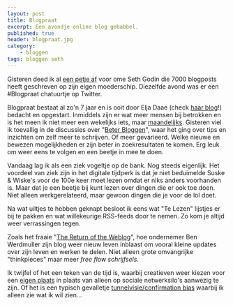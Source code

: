 ```yaml
---
layout: post
title: Blogpraat
excerpt: Een avondje online blog gebabbel. 
published: true
header: blogpraat.jpg
category: 
    - bloggen
tags: bloggen seth
---
```

Gisteren deed ik al [een petje af][1] voor ome Seth Godin die 7000 blogposts heeft geschreven op zijn eigen moederschip. Diezelfde avond was er een #Blogpraat chatuurtje op Twitter. 

Blogpraat bestaat al zo'n 7 jaar en is ooit door Elja Daae (check [haar blog][2]!) bedacht en opgestart. Inmiddels zijn er wat meer mensen bij betrokken en is het meen ik niet meer een wekelijks iets, maar [maandelijks][3]. Gisteren viel ik toevallig in de discussies over "[Beter Bloggen][4]", waar het ging over tips en inzichten om zelf meer te schrijven. Of meer gevarieerd. Welke nieuwe en bewezen mogelijkheden er zijn beter in zoekresultaten te komen. Erg leuk om weer eens te volgen en een beetje in mee te doen.

Vandaag lag ik als een ziek vogeltje op de bank. Nog steeds eigenlijk. Het voordeel van ziek zijn in het digitale tijdperk is dat je niet beduimelde Suske & Wiske's voor de 100e keer moet lezen omdat er niks anders voorhanden is. Maar dat je een beetje bij kunt lezen over dingen die er ook toe doen. Niet alleen werkgerelateerd, maar gewoon dingen die je voor de lol doet. 

Na wat uiltjes te hebben geknapt besloot ik eens wat "Te Lezen" lijstjes er bij te pakken en wat willekeurige RSS-feeds door te nemen. Zo kom je altijd weer verrassingen tegen. 

Zoals het fraaie "[The Return of the Weblog][5]", hoe ondernemer Ben Werdmuller zijn blog weer nieuw leven inblaast om vooral kleine updates over zijn leven en werken te delen. Niet alleen grote omvangrijke "thinkpieces" maar meer *free flow schrijfsels*.

Ik twijfel of het een teken van de tijd is, waarbij creatieven weer kiezen voor een [eigen plaats][6] in plaats van alleen op sociale netwerksilo's aanwezig te zijn. Of het is een typisch gevalletje [tunnelvisie/confirmation bias][7] waarbij ik alleen zie wat ik wil zien...

[1]:	/7000
[2]:	http://www.eljadaae.nl/
[3]:	http://www.eljadaae.nl/blogpraat-een-nieuw-ritme-kan-goed-werken/
[4]:	http://www.blogpraat.com/blogpraat/blogpraat-6-november-2017-beter-bloggen
[5]:	https://words.werd.io/the-return-of-the-weblog-f6b702a7cf99
[6]:	/Indieweb
[7]:	https://en.wikipedia.org/wiki/Confirmation_bias